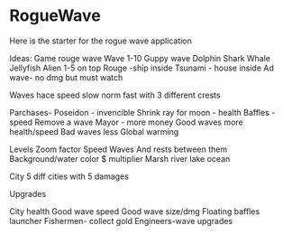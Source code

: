 # RogueWave

Here is the starter for the rogue wave application

Ideas:
Game rouge wave
Wave 1-10
Guppy wave
Dolphin
Shark
Whale
Jellyfish
Alien 1-5 on top
Rouge -ship inside
Tsunami - house inside
Ad wave- no dmg but must watch

Waves hace speed slow norm fast with 3 different crests


Parchases-
  Poseidon - invencible
  Shrink ray for moon - health
  Baffles - speed
  Remove a wave
  Mayor - more money
  Good waves more health/speed
  Bad waves less
  Global warming

Levels
  Zoom factor
  Speed
  Waves And rests between them
  Background/water color
  $ multiplier
  Marsh river lake ocean

City
  5 diff cities with
  5 damages

Upgrades

  City health
  Good wave speed
  Good wave size/dmg
  Floating baffles launcher
  Fishermen- collect gold
  Engineers-wave upgrades
